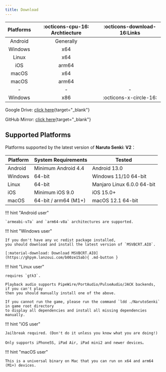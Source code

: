 ```yaml
---
title: Download
---
```


| Platforms | :octicons-cpu-16: Archtiecture | :octicons-download-16:Links |
| :-------: | :----------------------------: | :-------------------------: |
|  Android  |           Generally            |                             |
|  Windows  |              x64               |                             |
|   Linux   |              x64               |                             |
|    iOS    |             arm64              |                             |
|   macOS   |              x64               |                             |
|   macOS   |             arm64              |                             |
|     -     |               -                |              -              |
|  Windows  |              x86               |   :octicons-x-circle-16:    |

Google Drive: [click here](https://drive.google.com/drive/folders/1addvZRBvPBGDJtiLdzMWgd6C_qiVS3Lt?usp=sharing){target="_blank"}

GitHub Mirror: [click here](https://github.com/Naruto-Senki/files/releases/tag/latest){target="_blank"}

## Supported Platforms

Platforms supported by the latest version of **Naruto Senki: V2**：

| Platform | System Requirements  | Tested                     |
| -------- | -------------------- | -------------------------- |
| Android  | Minimum Android 4.4  | Android 13.0               |
| Windows  | 64-bit               | Windows 11/10 64-bit       |
| Linux    | 64-bit               | Manjaro Linux 6.0.0 64-bit |
| iOS      | Minimum iOS 9.0      | iOS 15.0+                  |
| macOS    | 64-bit / arm64 (M1+) | macOS 12.1 64-bit          |


!!! hint "Android user"

    `armeabi-v7a` and `arm64-v8a` architectures are supported.

!!! hint "Windows user"

    If you don't have any vc redist package installed,
    you should download and install the latest version of `MSVBCRT.AIO`.

    [:material-download: Download MSVBCRT.AIO](https://ghpym.lanzoui.com/b00ze15ab){ .md-button }

!!! hint "Linux user"

    requires `gtk3`.

    Playback audio supports PipeWire/PortAudio/PulseAudio/JACK backends, if you can't play
    then you should manually install one of the above.

    If you cannot run the game, please run the command `ldd ./NarutoSenki` in game root directory
    to display all dependencies and install all missing dependencies manually.

!!! hint "iOS user"

    Jailbreak required. (Don't do it unless you know what you are doing!)

    Only supports iPhone5S, iPad Air, iPad mini2 and newer devices。

!!! hint "macOS user"

    This is a universal binary on Mac that you can run on x64 and arm64 (M1+) devices.
